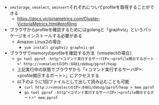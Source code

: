 - `vmstorage`, `vmselect`, `vminsert`それぞれについてprofileを取得することができる
  - https://docs.victoriametrics.com/Cluster-VictoriaMetrics.html#profiling
- ブラウザからprofileを確認するためにはgolangと「graphviz」というパッケージをインストールする必要がある
  - Amazon Linux2の場合
    - `yum install graphviz graphviz-gd`
- ブラウザでmemoryのprofileを確認する方法（vmselectの場合）
  - `go tool pprof -http"<コマンド実行するサーバIP>:<profile開示するポート>" http://<vmselectのIP>:8481/debug/pprof/heap`
  - 上記実行中の状態でブラウザから「<コマンド実行するサーバIP>:<profile開示するポート>」にアクセスする
  - 以下のように1回ファイルとして出して読み込むことも可能
    - `curl http://<vmselectのIP>:8481/debug/pprof/heap > mem.pprof`
    - `go tool pprof -http"<コマンド実行するサーバIP>:<profile開示するポート>" mem.pprof`